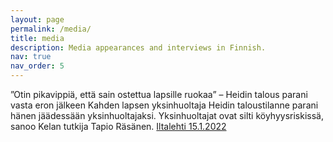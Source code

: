 ```yaml
---
layout: page
permalink: /media/
title: media
description: Media appearances and interviews in Finnish.
nav: true
nav_order: 5
---
```


”Otin pikavippiä, että sain ostettua lapsille ruokaa” – Heidin talous parani vasta eron jälkeen
Kahden lapsen yksinhuoltaja Heidin taloustilanne parani hänen jäädessään yksinhuoltajaksi. Yksinhuoltajat ovat silti köyhyysriskissä, sanoo Kelan tutkija Tapio Räsänen.
[Iltalehti 15.1.2022](https://www.iltalehti.fi/kotimaa/a/0f45a215-97c7-40d6-9191-9e0b686d2ac8)

